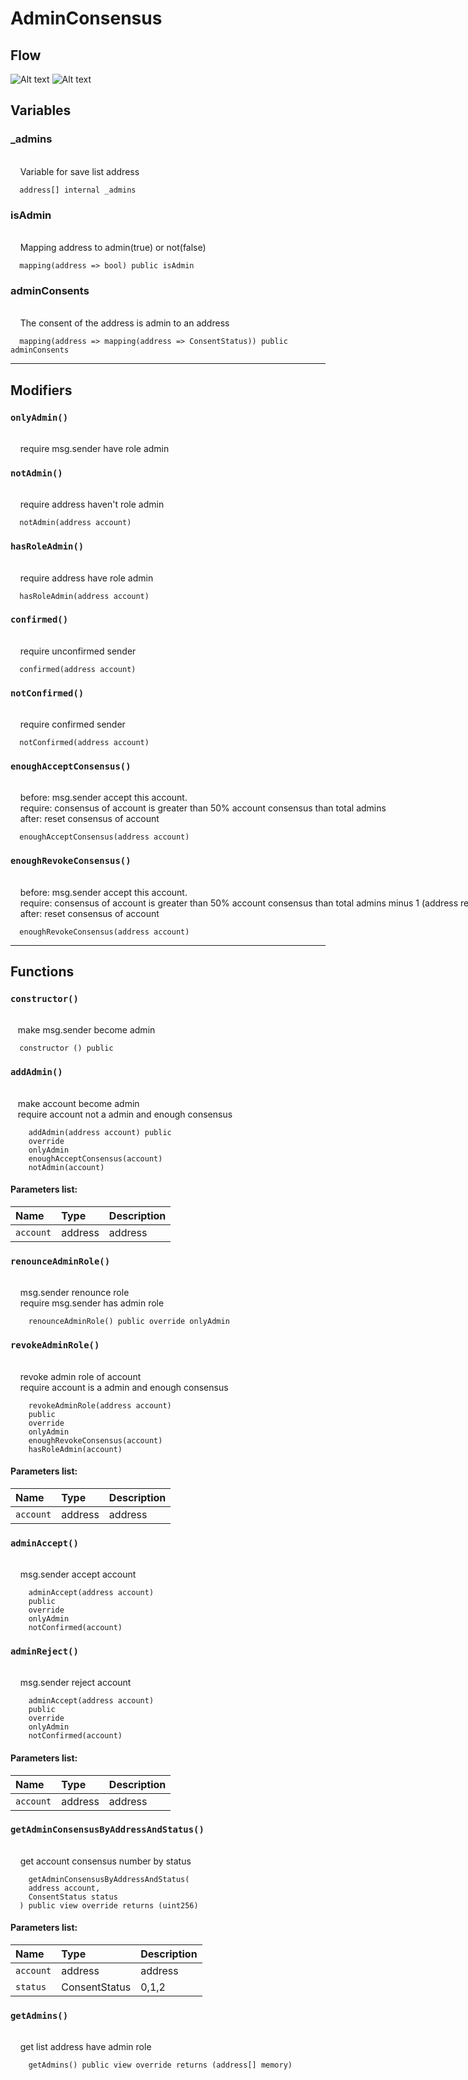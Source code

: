 # AdminConsensus
## Flow 

![Alt text](../../images/adminflow.png "Optional title")
![Alt text](../../images/renounceflow.png "Optional title")

## Variables

### \_admins

<p style="white-space: pre;">
    Variable for save list address
<p>

```solidity
  address[] internal _admins
```

### isAdmin

<p style="white-space: pre;">
    Mapping address to admin(true) or not(false)
<p>

```solidity
  mapping(address => bool) public isAdmin
```

### adminConsents

<p style="white-space: pre;">
    The consent of the address is admin to an address
<p>

```solidity
  mapping(address => mapping(address => ConsentStatus)) public adminConsents
```

---

## Modifiers

### `onlyAdmin()`

<p style="white-space: pre;">
    require msg.sender have role admin
<p>

### `notAdmin()`

<p style="white-space: pre;">
    require address haven't role admin
<p>

```solidity
  notAdmin(address account)
```

### `hasRoleAdmin()`

<p style="white-space: pre;">
    require address have role admin
<p>

```solidity
  hasRoleAdmin(address account)
```

### `confirmed()`

<p style="white-space: pre;">
    require unconfirmed sender
<p>

```solidity
  confirmed(address account)
```

### `notConfirmed()`

<p style="white-space: pre;">
    require confirmed sender
<p>

```solidity
  notConfirmed(address account)
```

### `enoughAcceptConsensus()`

<p style="white-space: pre;">
    before: msg.sender accept this account.
    require: consensus of account is greater than 50% account consensus than total admins
    after: reset consensus of account 
<p>

```solidity
  enoughAcceptConsensus(address account)
```

### `enoughRevokeConsensus()`

<p style="white-space: pre;">
    before: msg.sender accept this account.
    require: consensus of account is greater than 50% account consensus than total admins minus 1 (address revoked)
    after: reset consensus of account 
<p>

```solidity
  enoughRevokeConsensus(address account)
```

---

## Functions

### `constructor()`

<p style="white-space: pre;">
   make msg.sender become admin
<p>

```solidity
  constructor () public
```

### `addAdmin()`

<p style="white-space: pre;">
   make account become admin
   require account not a admin and enough consensus
<p>

```solidity
    addAdmin(address account) public
    override
    onlyAdmin
    enoughAcceptConsensus(account)
    notAdmin(account)
```

#### Parameters list:

| Name      | Type    | Description |
| :-------- | :------ | :---------- |
| `account` | address | address     |

### `renounceAdminRole()`

<p style="white-space: pre;">
    msg.sender renounce role
    require msg.sender has admin role
<p>

```solidity
    renounceAdminRole() public override onlyAdmin
```

### `revokeAdminRole()`

<p style="white-space: pre;">
    revoke admin role of account
    require account is a admin and enough consensus
<p>

```solidity
    revokeAdminRole(address account)
    public
    override
    onlyAdmin
    enoughRevokeConsensus(account)
    hasRoleAdmin(account)
```

#### Parameters list:

| Name      | Type    | Description |
| :-------- | :------ | :---------- |
| `account` | address | address     |

### `adminAccept()`

<p style="white-space: pre;">
    msg.sender accept account
<p>

```solidity
    adminAccept(address account)
    public
    override
    onlyAdmin
    notConfirmed(account)
```

### `adminReject()`

<p style="white-space: pre;">
    msg.sender reject account
<p>

```solidity
    adminAccept(address account)
    public
    override
    onlyAdmin
    notConfirmed(account)
```

#### Parameters list:

| Name      | Type    | Description |
| :-------- | :------ | :---------- |
| `account` | address | address     |

### `getAdminConsensusByAddressAndStatus()`

<p style="white-space: pre;">
    get account consensus number by status
<p>

```solidity
    getAdminConsensusByAddressAndStatus(
    address account,
    ConsentStatus status
  ) public view override returns (uint256)
```

#### Parameters list:

| Name      | Type          | Description |
| :-------- | :------------ | :---------- |
| `account` | address       | address     |
| `status`  | ConsentStatus | 0,1,2       |

### `getAdmins()`

<p style="white-space: pre;">
    get list address have admin role
<p>

```solidity
    getAdmins() public view override returns (address[] memory)
```
